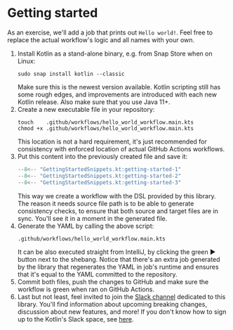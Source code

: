 # Getting started

As an exercise, we'll add a job that prints out `Hello world!`. Feel free to replace the actual workflow's logic and all
names with your own.

1. Install Kotlin as a stand-alone binary, e.g. from Snap Store when on Linux:
   ```
   sudo snap install kotlin --classic
   ```
   Make sure this is the newest version available. Kotlin scripting still has some rough edges, and improvements
   are introduced with each new Kotlin release.
   Also make sure that you use Java 11+.
2. Create a new executable file in your repository:
   ```
   touch    .github/workflows/hello_world_workflow.main.kts
   chmod +x .github/workflows/hello_world_workflow.main.kts
   ```
   This location is not a hard requirement, it's just recommended for consistency with enforced location of actual
   GitHub Actions workflows.
3. Put this content into the previously created file and save it:
   ```kotlin
   --8<-- "GettingStartedSnippets.kt:getting-started-1"
   --8<-- "GettingStartedSnippets.kt:getting-started-2"
   --8<-- "GettingStartedSnippets.kt:getting-started-3"
   ```
   This way we create a workflow with the DSL provided by this library. The reason it needs source
   file path is to be able to generate consistency checks, to ensure that both source and target files are in sync.
   You'll see it in a moment in the generated file.
4. Generate the YAML by calling the above script:
   ```
   .github/workflows/hello_world_workflow.main.kts
   ```
   It can be also executed straight from IntelliJ, by clicking the green ▶️ button next to the shebang.
   Notice that there's an extra job generated by the library that regenerates the YAML in job's runtime and ensures that
   it's equal to the YAML committed to the repository.
5. Commit both files, push the changes to GitHub and make sure the workflow is green when ran on GitHub Actions.
6. Last but not least, feel invited to join the [Slack channel](https://kotlinlang.slack.com/archives/C02UUATR7RC/)
   dedicated to this library. You'll find information about upcoming breaking changes, discussion about new features,
   and more! If you don't know how to sign up to the Kotlin's Slack space, see [here](https://surveys.jetbrains.com/s3/kotlin-slack-sign-up).
